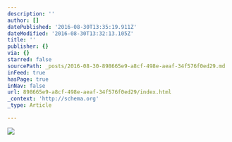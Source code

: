 ```yaml
---
description: ''
author: []
datePublished: '2016-08-30T13:35:19.911Z'
dateModified: '2016-08-30T13:32:13.105Z'
title: ''
publisher: {}
via: {}
starred: false
sourcePath: _posts/2016-08-30-898665e9-a8cf-498e-aeaf-34f576f0ed29.md
inFeed: true
hasPage: true
inNav: false
url: 898665e9-a8cf-498e-aeaf-34f576f0ed29/index.html
_context: 'http://schema.org'
_type: Article

---
```

![](https://the-grid-user-content.s3-us-west-2.amazonaws.com/81bd8dfe-95d2-4dd6-a6b1-7aaae161e86f.jpg)
